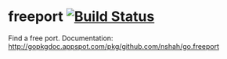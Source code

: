 freeport [![Build Status](https://secure.travis-ci.org/nshah/go.freeport.png)](http://travis-ci.org/nshah/go.freeport)
========

Find a free port. Documentation:
http://gopkgdoc.appspot.com/pkg/github.com/nshah/go.freeport
